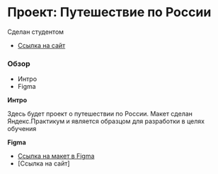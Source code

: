 # Проект: Путешествие по России
Сделан студентом
* [Ссылка на сайт](https://zitaisan.github.io/Journey-front/)
### Обзор
* Интро
* Figma

**Интро**

Здесь будет проект о путешествии по России.
Макет сделан Яндекс.Практикум и является образцом для разработки в целях обучения 

**Figma**

* [Ссылка на макет в Figma](https://www.figma.com/file/5S2WSbEFL6awjVWJ0NWL8Q/Sprint-3_-Russia-_-desktop-mobile?node-id=28503%3A0)
* [Ссылка на сайт]
